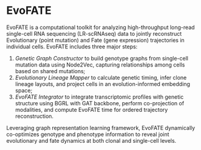 # EvoFATE

EvoFATE is a computational toolkit for analyzing high-throughput long-read single-cell RNA sequencing (LR-scRNAseq) data to jointly reconstruct Evolutionary (point mutation) and Fate (gene expression) trajectories in individual cells. EvoFATE includes three major steps:
1. *Genetic Graph Constructor* to build genotype graphs from single-cell mutation data using Node2Vec, capturing relationships among cells based on shared mutations;
2. *Evolutionary Lineage Mapper* to calculate genetic timing, infer clone lineage layouts, and project cells in an evolution-informed embedding space;
3. *EvoFATE Integrator* to integrate transcriptomic profiles with genetic structure using BGRL with GAT backbone, perform co-projection of modalities, and compute EvoFATE time for ordered trajectory reconstruction.
   
Leveraging graph representation learning framework, EvoFATE dynamically co-optimizes genotype and phenotype information to reveal joint evolutionary and fate dynamics at both clonal and single-cell levels.
